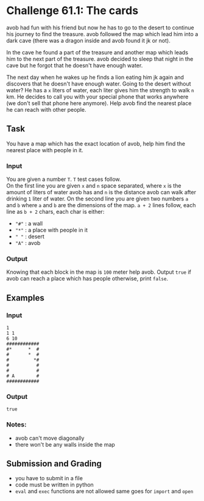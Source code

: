 # Challenge 61.1: The cards

avob had fun with his friend but now he has to go to the desert to continue his journey to find the treasure. avob followed the map which lead him into a dark cave (there was a dragon inside and avob found it jk or not).

In the cave he found a part of the treasure and another map which leads him to the next part of the treasure. avob decided to sleep that night in the cave but he forgot that he doesn't have enough water.

The next day when he wakes up he finds a lion eating him jk again and discovers that he doesn't have enough water. Going to the desert without water? He has a `x` liters of water, each liter gives him the strength to walk `n` km. He decides to call you with your special phone that works anywhere (we don't sell that phone here anymore). Help avob find the nearest place he can reach with other people.

## Task

You have a map which has the exact location of avob, help him find the nearest place with people in it.

### Input

You are given a number `T`. `T` test cases follow.  
On the first line you are given `x` and `n` space separated, where `x` is the amount of liters of water avob has and `n` is the distance avob can walk after drinking `1` liter of water. On the second line you are given two numbers `a` and `b` where `a` and `b` are the dimensions of the map. `a + 2` lines follow, each line as `b + 2` chars, each char is either:

-  `"#"` : a wall
-  `"*"` : a place with people in it
-  `" "` : desert
-  `"A"` : avob

### Output

Knowing that each block in the map is `100` meter help avob. Output `true` if avob can reach a place which has people otherwise, print `false`.

## Examples

### Input
```
1
1 1
6 10
############
#*      *  #
#       *  #
#         *#
#          #
#          #
# A        #
############
```

### Output
```
true
```

### Notes:

- avob can't move diagonally
- there won't be any walls inside the map

## Submission and Grading 

- you have to submit in a file
- code must be written in python
- `eval` and `exec` functions are not allowed same goes for `import` and `open`